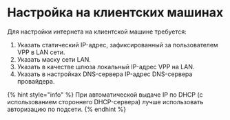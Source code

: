 # Настройка на клиентских машинах

Для настройки интернета на клиентской машине требуется:
1. Указать cтатический IP-адрес, зафиксированный за пользователем VPP в LAN сети.
2. Указать маску сети LAN.
3. Указать в качестве шлюза локальный IP-адрес VPP на LAN. 
4. Указать в настройках DNS-сервера IP-адрес DNS-сервера провайдера.

{% hint style="info" %} 
При автоматической выдаче IP по DHCP (с использованием стороннего DHCP-сервера) лучше использовать авторизацию по подсети.
{% endhint %}
